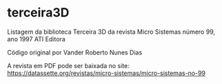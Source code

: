 # terceira3D
Listagem da biblioteca Terceira 3D da revista Micro Sistemas número 99, ano 1997
ATI Editora

Código original por
Vander Roberto Nunes Dias

A revista em PDF pode ser baixada no site:
https://datassette.org/revistas/micro-sistemas/micro-sistemas-no-99



